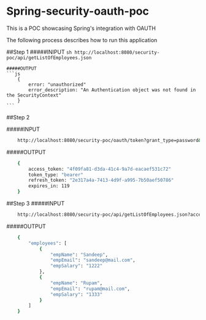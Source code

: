 Spring-security-oauth-poc
========================

This is a POC showcasing Spring's integration with OAUTH

The following process describes how to run this application

##Step 1
	#####INIPUT
	```sh
		http://localhost:8080/security-poc/api/getListOfEmployees.json
	```
	
	#####OUTPUT
	```js
		{
			error: "unauthorized"
			error_description: "An Authentication object was not found in the SecurityContext"
		}
	```
	
##Step 2

#####INPUT
```sh
	http://localhost:8080/security-poc/oauth/token?grant_type=password&client_id=restapp&client_secret=restapp&username=sandeep&password=123
```

#####OUTPUT
```sh
	{
		access_token: "4f09fa81-d3da-41c4-9a7d-eacaef531c72"
		token_type: "bearer"
		refresh_token: "2e317a4a-7413-4d9f-a995-7b50aef50786"
		expires_in: 119
	}
```

##Step 3
#####INPUT
```sh
	http://localhost:8080/security-poc/api/getListOfEmployees.json?access_token=4f09fa81-d3da-41c4-9a7d-eacaef531c72
```

#####OUTPUT
```sh
	{
	    "employees": [
	        {
	            "empName": "Sandeep",
	            "empEmail": "sandeep@mail.com",
	            "empSalary": "1222"
	        },
	        {
	            "empName": "Rupam",
	            "empEmail": "rupam@mail.com",
	            "empSalary": "1333"
	        }
	    ]
	}
```
